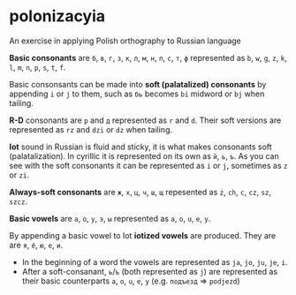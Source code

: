 # polonizacyia
An exercise in applying Polish orthography to Russian language

**Basic consonants** are `б`, `в`, `г`, `з`, `к`, `л`, `м`, `н`, `п`, `с`, `т`, `ф` represented as `b`, `w`, `g`, `z`, `k`, `l`, `m`, `n`, `p`, `s`, `t`, `f`.

Basic consonsants can be made into **soft (palatalized) consonants** by appending `i` or `j` to them, such as `бь` becomes `bi` midword or `bj` when tailing.

**R-D** consonants are `р` and `д` represented as `r` and `d`. Their soft versions are represented as `rz` and `dzi` or `dz` when tailing.

**Iot** sound in Russian is fluid and sticky, it is what makes consonants soft (palatalization). In cyrillic it is represented on its own as `й`, `ь`, `ъ`. As you can see with the soft consonants it can be represented as `i` or `j`, sometimes as `z` or `zi`.

**Always-soft consonants** are `ж`, `х`, `ц`, `ч`, `ш`, `щ` repesented as `ż`, `ch`, `c`, `cz`, `sz`, `szcz`.

**Basic vowels** are `а`, `о`, `у`, `э`, `ы` represented as `a`, `o`, `u`, `e`, `y`.

By appending a basic vowel to Iot **iotized vowels** are produced. They are are `я`, `ё`, `ю`, `е`, `и`.
- In the beginning of a word the vowels are represented as `ja`, `jo`, `ju`, `je`, `i`.
- After a soft-consanant, `ь`/`ъ` (both represented as `j`) are represented as their basic counterparts `a`, `o`, `u`, `e`, `y` (e.g. `подъезд` => `podjezd`)
